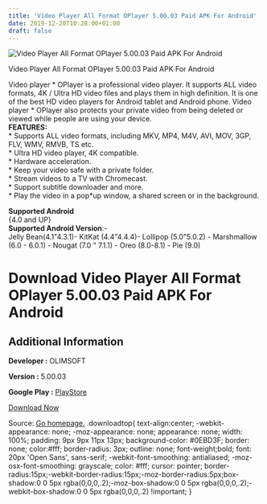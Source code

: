 ```yaml
---
title: 'Video Player All Format OPlayer 5.00.03 Paid APK For Android'
date: 2019-12-20T10:28:00+01:00
draft: false
---
```


![Video Player All Format OPlayer 5.00.03 Paid APK For Android](https://i0.wp.com/apkhome.net/wp-content/uploads/2019/12/Video-Player-All-Format-OPlayer-5.00.03-Paid.png "Video Player All Format OPlayer 5.00.03 Paid APK For Android")

  

Video Player All Format OPlayer 5.00.03 Paid APK For Android

Video player \* OPlayer is a professional video player. It supports ALL video formats, 4K / Ultra HD video files and plays them in high definition. It is one of the best HD video players for Android tablet and Android phone. Video player \* OPlayer also protects your private video from being deleted or viewed while people are using your device.  
**FEATURES:**  
\* Supports ALL video formats, including MKV, MP4, M4V, AVI, MOV, 3GP, FLV, WMV, RMVB, TS etc.  
\* Ultra HD video player, 4K compatible.  
\* Hardware acceleration.  
\* Keep your video safe with a private folder.  
\* Stream videos to a TV with Chromecast.  
\* Support subtitle downloader and more.  
\* Play the video in a pop\*up window, a shared screen or in the background.

**Supported Android**  
{4.0 and UP}  
**Supported Android Version**:-  
Jelly Bean(4.1"4.3.1)- KitKat (4.4"4.4.4)- Lollipop (5.0"5.0.2) - Marshmallow (6.0 - 6.0.1) - Nougat (7.0 " 7.1.1) - Oreo (8.0-8.1) - Pie (9.0)

Download Video Player All Format OPlayer 5.00.03 Paid APK For Android
=====================================================================

Additional Information
----------------------

**Developer :** OLIMSOFT

**Version :** 5.00.03

**Google Play :** [PlayStore](https://play.google.com/store/apps/details?id=com.olimsoft.android.oplayer.pro)

  

[Download Now](https://store4app.co/post/video-player-all-format-oplayer-5-00-03-paid-apk-for-android_1576782101)

  
Source: [Go homepage.](https://store4app.co/post/video-player-all-format-oplayer-5-00-03-paid-apk-for-android_1576782101) .downloadtop{ text-align:center; -webkit-appearance: none; -moz-appearance: none; appearance: none; width: 100%; padding: 9px 9px 11px 13px; background-color: #0EBD3F; border: none; color:#fff; border-radius: 3px; outline: none; font-weight;bold; font: 20px 'Open Sans', sans-serif; -webkit-font-smoothing: antialiased; -moz-osx-font-smoothing: grayscale; color: #fff; cursor: pointer; border-radius:15px;-webkit-border-radius:15px;-moz-border-radius:5px;box-shadow:0 0 5px rgba(0,0,0,.2);-moz-box-shadow:0 0 5px rgba(0,0,0,.2);-webkit-box-shadow:0 0 5px rgba(0,0,0,.2) !important; }